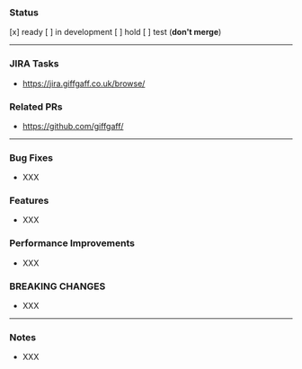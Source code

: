 ### Status
[x] ready
[ ] in development
[ ] hold
[ ] test (**don't merge**)

***

### JIRA Tasks
- https://jira.giffgaff.co.uk/browse/

### Related PRs
- https://github.com/giffgaff/

***

### Bug Fixes
- XXX

### Features
- XXX

### Performance Improvements
- XXX

### BREAKING CHANGES
- XXX

***

### Notes
- XXX
